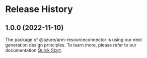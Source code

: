# Release History
    
## 1.0.0 (2022-11-10)

The package of @azure/arm-resourceconnector is using our next generation design principles. To learn more, please refer to our documentation [Quick Start](https://aka.ms/js-track2-quickstart).
